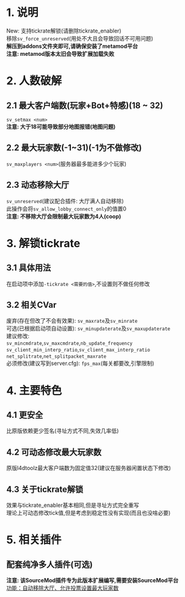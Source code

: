 # 1. 说明
New: 支持tickrate解锁(请删除tickrate_enabler)  
移除`sv_force_unreserved`(用处不大且会导致回话不可用问题)  
**解压到addons文件夹即可,请确保安装了metamod平台**  
**注意: metamod版本太旧会导致扩展加载失败**

# 2. 人数破解
## 2.1 最大客户端数(玩家+Bot+特感)(18 ~ 32)
`sv_setmax <num>`  
**注意: 大于18可能导致部分地图报错(地图问题)**
## 2.2 最大玩家数(-1~31)(-1为不做修改)
`sv_maxplayers <num>`(服务器最多能进多少个玩家)
## 2.3 动态移除大厅
`sv_unreserved`(建议配合插件: 大厅满人自动移除)  
此操作会将`sv_allow_lobby_connect_only`的值置0  
**注意: 不移除大厅会限制最大玩家数为4人(coop)**

# 3. 解锁tickrate
## 3.1 具体用法
在启动项中添加`-tickrate <需要的值>`,不设置则不做任何修改
## 3.2 相关CVar
废弃(存在但改了不会有效果): `sv_maxrate`及`sv_minrate`  
可选(已根据启动项自动设置): `sv_minupdaterate`及`sv_maxupdaterate`  
建议修改:  
`sv_mincmdrate`,`sv_maxcmdrate`,`nb_update_frequency`  
`sv_client_min_interp_ratio`,`sv_client_max_interp_ratio`  
`net_splitrate`,`net_splitpacket_maxrate`  
必须修改(建议写到server.cfg): `fps_max`(每关都要改,引擎限制)

# 4. 主要特色
## 4.1 更安全
比原版依赖更少签名(寻址方式不同,失效几率低)
## 4.2 可动态修改最大玩家数
原版l4dtoolz最大客户端数为固定值32(建议在服务器闲置状态下修改)
## 4.3 关于tickrate解锁
效果与tickrate_enabler基本相同,但是寻址方式完全重写  
理论上可动态修改tick值,但是考虑到稳定性没有实现(而且也没啥必要)

# 5. 相关插件
## 配套纯净多人插件(可选)
**注意: 该SourceMod插件专为此版本扩展编写,需要安装SourceMod平台**  
[功能：自动移除大厅、允许投票设置最大玩家数](https://github.com/lakwsh/l4d2_rmc)
